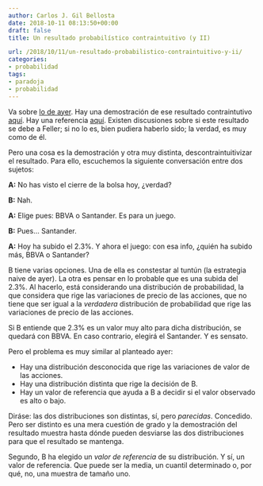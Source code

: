 ```yaml
---
author: Carlos J. Gil Bellosta
date: 2018-10-11 08:13:50+00:00
draft: false
title: Un resultado probabilístico contraintuitivo (y II)

url: /2018/10/11/un-resultado-probabilistico-contraintuitivo-y-ii/
categories:
- probabilidad
tags:
- paradoja
- probabilidad
---
```


Va sobre [lo de ayer](http://www.datanalytics.com/2018/10/10/un-resultado-probabilistico-contraintuitivo-parte-i/). Hay una demostración de ese resultado contraintutivo [aquí](https://math.stackexchange.com/questions/655972/help-rules-of-a-game-whose-details-i-dont-remember/656426#656426). Hay una referencia [aquí](http://www-isl.stanford.edu/~cover/papers/paper73.pdf). Existen discusiones sobre si este resultado se debe a Feller; si no lo es, bien pudiera haberlo sido; la verdad, es muy como de él.

Pero una cosa es la demostración y otra muy distinta, descontraintuitivizar el resultado. Para ello, escuchemos la siguiente conversación entre dos sujetos:

**A:** No has visto el cierre de la bolsa hoy, ¿verdad?

**B:** Nah.

**A:** Elige pues: BBVA o Santander. Es para un juego.

**B:** Pues... Santander.

**A:** Hoy ha subido el 2.3%. Y ahora el juego: con esa info, ¿quién ha subido más, BBVA o Santander?

B tiene varias opciones. Una de ella es constestar al tuntún (la estrategia naive de ayer). La otra es pensar en lo probable que es una subida del 2.3%. Al hacerlo, está considerando una distribución de probabilidad, la que considera que rige las variaciones de precio de las acciones, que no tiene que ser igual a la _verdadera_ distribución de probabilidad que rige las variaciones de precio de las acciones.

Si B entiende que 2.3% es un valor muy alto para dicha distribución, se quedará con BBVA. En caso contrario, elegirá el Santander. Y es sensato.

Pero el problema es muy similar al planteado ayer:

* Hay una distribución desconocida que rige las variaciones de valor de las acciones.
* Hay una distribución distinta que rige la decisión de B.
* Hay un valor de referencia que ayuda a B a decidir si el valor observado es alto o bajo.


Diráse: las dos distribuciones son distintas, sí, pero _parecidas_. Concedido. Pero ser distinto es una mera cuestión de grado y la demostración del resultado muestra hasta dónde pueden desviarse las dos distribuciones para que el resultado se mantenga.

Segundo, B ha elegido un _valor de referencia_ de su distribución. Y sí, un valor de referencia. Que puede ser la media, un cuantil determinado o, por qué, no, una muestra de tamaño uno.






